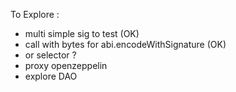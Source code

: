 To Explore :
* multi simple sig to test (OK)
* call with bytes for abi.encodeWithSignature (OK)
* or selector ?
* proxy openzeppelin
* explore DAO
